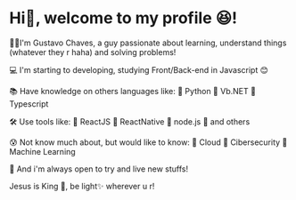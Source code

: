 # Hi👋, welcome to my profile 😆!

🧑🏻I'm Gustavo Chaves, a guy passionate about learning, understand things (whatever they r haha) and solving problems!

💻 I'm starting to developing, studying Front/Back-end in Javascript 😊

📚 Have knowledge on others languages like:  🔸 Python    🔸 Vb.NET 🔸 Typescript

🛠 Use tools like:  🔸 ReactJS  🔸 ReactNative  🔸 node.js 🔸 and others

😰 Not know much about, but would like to know:  🔸 Cloud    🔸 Cibersecurity   🔸 Machine Learning

📍 And i'm always open to try and live new stuffs!

Jesus is King 👑, be light✨ wherever u r!
